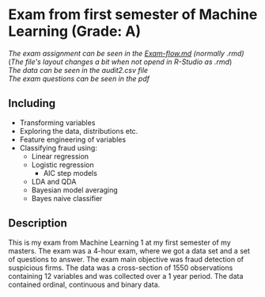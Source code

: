 # Exam from first semester of Machine Learning (Grade: A)

*The exam assignment can be seen in the [Exam-flow.md](https://github.com/MikkelGraugaard/Machine_Learning1_Exam/blob/master/Exam-flow.md) (normally .rmd)*   
(*The file's layout changes a bit when not opend in R-Studio as .rmd*)   
*The data can be seen in the audit2.csv file*  
*The exam questions can be seen in the pdf*

## Including
  - Transforming variables
  - Exploring the data, distributions etc.
  - Feature engineering of variables
  - Classifying fraud using:
    - Linear regression
    - Logistic regression
      - AIC step models
    - LDA and QDA
    - Bayesian model averaging
    - Bayes naive classifier

## Description
This is my exam from Machine Learning 1 at my first semester of my masters. The exam was a 4-hour exam, where we got a data set and a set of questions to answer.
The exam main objective was fraud detection of suspicious firms. The data was a cross-section of 1550 observations containing 12 variables and was collected over a 1 year period. The data contained ordinal, continuous and binary data.  
